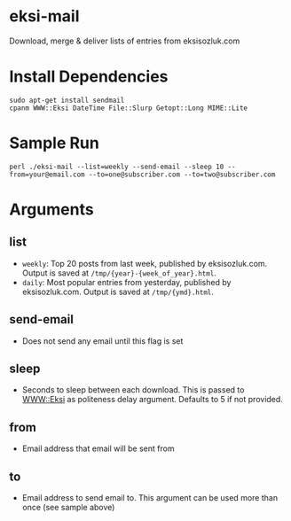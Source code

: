 eksi-mail
========
Download, merge & deliver lists of entries from eksisozluk.com

# Install Dependencies

    sudo apt-get install sendmail
    cpanm WWW::Eksi DateTime File::Slurp Getopt::Long MIME::Lite

# Sample Run

    perl ./eksi-mail --list=weekly --send-email --sleep 10 --from=your@email.com --to=one@subscriber.com --to=two@subscriber.com


# Arguments

## list

  - `weekly`: Top 20 posts from last week, published by eksisozluk.com. Output is saved at `/tmp/{year}-{week_of_year}.html`.
  - `daily`: Most popular entries from yesterday, published by eksisozluk.com. Output is saved at `/tmp/{ymd}.html`.

## send-email

  - Does not send any email until this flag is set

## sleep

  - Seconds to sleep between each download. This is passed to [WWW::Eksi](https://github.com/kyzn/WWW-Eksi) as politeness delay argument. Defaults to 5 if not provided.

## from

  - Email address that email will be sent from

## to

  - Email address to send email to. This argument can be used more than once (see sample above)
